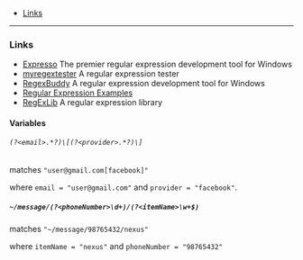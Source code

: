 - [Links](#links)
____

### Links

-	[Expresso](http://www.ultrapico.com/expresso.htm) The premier regular expression development tool for Windows
-	[myregextester](https://myregextester.com/index.php) A regular expression tester
-	[RegexBuddy](http://www.regexbuddy.com/) A regular expression development tool for Windows
-	[Regular Expression Examples](https://docs.microsoft.com/en-us/dotnet/standard/base-types/regular-expression-examples)
-	[RegExLib](http://regexlib.com/) A regular expression library

#### Variables

###### `(?<email>.*?)\[(?<provider>.*?)\]`

matches `"user@gmail.com[facebook]"`

where `email = "user@gmail.com"` and `provider = "facebook"`.

##### `~/message/(?<phoneNumber>\d+)/(?<itemName>\w+$)`

matches `"~/message/98765432/nexus"`

where `itemName = "nexus"` and `phoneNumber = "98765432"`
